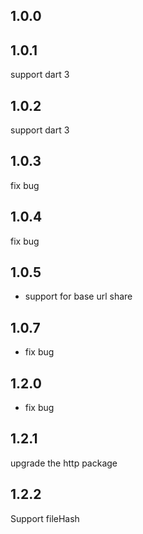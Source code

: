## 1.0.0
## 1.0.1
support dart 3
## 1.0.2
support dart 3

## 1.0.3
fix bug
## 1.0.4
fix bug
## 1.0.5
- support for base url share
## 1.0.7
- fix bug
## 1.2.0
- fix bug
## 1.2.1
upgrade the http package
## 1.2.2
Support fileHash